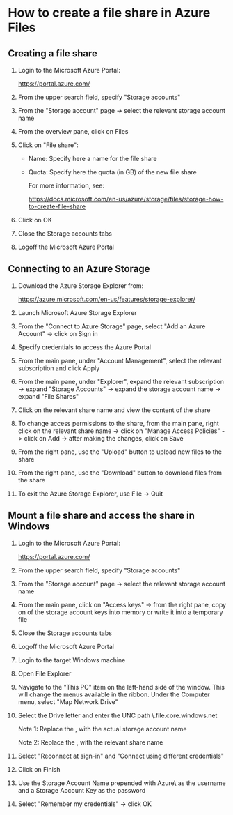 # How to create a file share in Azure Files

## Creating a file share

1. Login to the Microsoft Azure Portal:

   https://portal.azure.com/

2. From the upper search field, specify "Storage accounts"

3. From the "Storage account" page -> select the relevant storage account name

4. From the overview pane, click on Files

5. Click on "File share":

   + Name: Specify here a name for the file share

   + Quota: Specify here the quota (in GB) of the new file share

     For more information, see:

     https://docs.microsoft.com/en-us/azure/storage/files/storage-how-to-create-file-share

6. Click on OK
7. Close the Storage accounts tabs
8. Logoff the Microsoft Azure Portal



## Connecting to an Azure Storage

1. Download the Azure Storage Explorer from:

   https://azure.microsoft.com/en-us/features/storage-explorer/

2. Launch Microsoft Azure Storage Explorer

3. From the "Connect to Azure Storage" page, select "Add an Azure Account" -> click on Sign in

4. Specify credentials to access the Azure Portal

5. From the main pane, under "Account Management", select the relevant subscription and click Apply

6. From the main pane, under "Explorer", expand the relevant subscription -> expand "Storage Accounts" -> expand the storage account name -> expand "File Shares"

7. Click on the relevant share name and view the content of the share

8. To change access permissions to the share, from the main pane, right click on the relevant share name -> click on "Manage Access Policies" -> click on Add -> after making the changes, click on Save

9. From the right pane, use the "Upload" button to upload new files to the share

10. From the right pane, use the "Download" button to download files from the share

11. To exit the Azure Storage Explorer, use File -> Quit



## Mount a file share and access the share in Windows

1. Login to the Microsoft Azure Portal:

   https://portal.azure.com/

2. From the upper search field, specify "Storage accounts"

3. From the "Storage account" page -> select the relevant storage account name

4. From the main pane, click on "Access keys" -> from the right pane, copy on of the storage account keys into memory or write it into a temporary file

5. Close the Storage accounts tabs

6. Logoff the Microsoft Azure Portal

7. Login to the target Windows machine

8. Open File Explorer

9. Navigate to the "This PC" item on the left-hand side of the window. This will change the menus available in the ribbon. Under the Computer menu, select "Map Network Drive"

10. Select the Drive letter and enter the UNC path \\<storage-account-name>.file.core.windows.net<share-name>

    Note 1: Replace the <storage-account-name>, with the actual storage account name

    Note 2: Replace the <share-name>, with the relevant share name

11. Select "Reconnect at sign-in" and "Connect using different credentials"
12. Click on Finish
13. Use the Storage Account Name prepended with Azure\ as the username and a Storage Account Key as the password
14. Select "Remember my credentials" -> click OK

